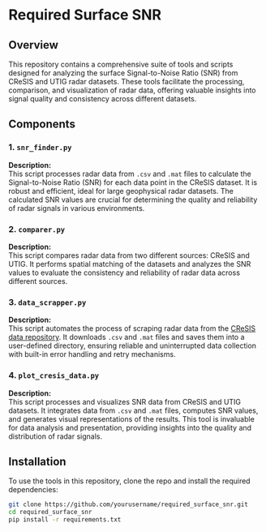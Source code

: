 # Required Surface SNR

## Overview

This repository contains a comprehensive suite of tools and scripts designed for analyzing the surface Signal-to-Noise Ratio (SNR) from CReSIS and UTIG radar datasets. These tools facilitate the processing, comparison, and visualization of radar data, offering valuable insights into signal quality and consistency across different datasets.

## Components

### **1. `snr_finder.py`**

**Description:**  
This script processes radar data from `.csv` and `.mat` files to calculate the Signal-to-Noise Ratio (SNR) for each data point in the CReSIS dataset. It is robust and efficient, ideal for large geophysical radar datasets. The calculated SNR values are crucial for determining the quality and reliability of radar signals in various environments.

### **2. `comparer.py`**

**Description:**  
This script compares radar data from two different sources: CReSIS and UTIG. It performs spatial matching of the datasets and analyzes the SNR values to evaluate the consistency and reliability of radar data across different sources.

### **3. `data_scrapper.py`**

**Description:**  
This script automates the process of scraping radar data from the [CReSIS data repository](https://data.cresis.ku.edu/data/rds/). It downloads `.csv` and `.mat` files and saves them into a user-defined directory, ensuring reliable and uninterrupted data collection with built-in error handling and retry mechanisms.

### **4. `plot_cresis_data.py`**

**Description:**  
This script processes and visualizes SNR data from CReSIS and UTIG datasets. It integrates data from `.csv` and `.mat` files, computes SNR values, and generates visual representations of the results. This tool is invaluable for data analysis and presentation, providing insights into the quality and distribution of radar signals.

## Installation

To use the tools in this repository, clone the repo and install the required dependencies:

```bash
git clone https://github.com/yourusername/required_surface_snr.git
cd required_surface_snr
pip install -r requirements.txt


